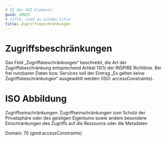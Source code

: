 ```yaml
---
# ID des GUI Elements
guid: 10025
# title, used as window title
title: Zugriffsbeschränkungen
---
```


# Zugriffsbeschränkungen

Das Feld „Zugriffsbeschränkungen“ beschreibt, die Art der Zugriffsbeschränkung entsprechend Artikel 13(1) der INSPIRE Richtlinie. Bei frei nutzbaren Daten bzw. Services soll der Eintrag „Es gelten keine Zugriffsbeschränkungen“ ausgewählt werden (ISO: accessConstraints).


# ISO Abbildung

Zugriffseinschränkungen: Zugriffseinschränkungen zum Schutz der Privatsphäre oder des geistigen Eigentums sowie andere besondere Einschränkungen des Zugriffs auf die Ressource oder die Metadaten

Domain: 70 (gmd:accessConstraints)

